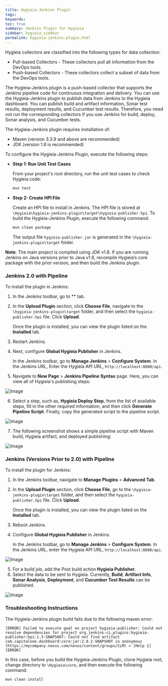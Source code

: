 ```yaml
---
title: Hygieia-Jenkins Plugin
tags:
keywords: 
toc: true
summary: Jenkins Plugin for Hygieia
sidebar: hygieia_sidebar
permalink: hygieia-jenkins-plugin.html
---
```


Hygieia collectors are classified into the following types for data collection:

- Pull-based Collectors - These collectors pull all information from the DevOps tools.
- Push-based Collectors - These collectors collect a subset of data from the DevOps tools.

The Hygieia-Jenkins plugin is a push-based collector that supports the Jenkins pipeline code for continuous integration and delivery. You can use the Hygieia-Jenkins plugin to publish data from Jenkins to the Hygieia dashboard. You can publish build and artifact information, Sonar test results, deployment results, and Cucumber test results. Therefore, you need not run the corresponding collectors if you use Jenkins for build, deploy, Sonar analysis, and Cucumber tests.

The Hygieia-Jenkins plugin requires installation of:

- Maven (version 3.3.9 and above are recommended)
- JDK (version 1.8 is recommended)

To configure the Hygieia-Jenkins Plugin, execute the following steps:

*	**Step 1: Run Unit Test Cases**

	From your project's root directory, run the unit test cases to check Hygieia code:

	```bash
	mvn test
	```
	
*	**Step 2: Create HPI File**

	Create an HPI file to install in Jenkins. The HPI file is stored at `\Hygieia\hygieia-jenkins-plugin\target\hygieia-publisher.hpi`. To build the Hygieia-Jenkins Plugin, execute the following command:

	```bash
	mvn clean package
	```
	
	The output file `hygieia-publisher.jar` is generated in the `\hygieia-jenkins-plugin\target` folder.

**Note**: The main project is compiled using JDK v1.8. If you are running Jenkins on Java versions prior to Java v1.8, recompile Hygieia’s core package with the prior version, and then build the Jenkins plugin.

### Jenkins 2.0 with Pipeline

To install the plugin in Jenkins:

1. In the Jenkins toolbar, go to ** tab.
2. In the **Upload Plugin** section, click **Choose File**, navigate to the `\hygieia-jenkins-plugin\target` folder, and then select the `hygieia-publisher.hpi` file. Click **Upload**. 
   
   Once the plugin is installed, you can view the plugin listed on the **Installed** tab.
3. Restart Jenkins.

4. Next, configure **Global Hygieia Publisher** in Jenkins.

   In the Jenkins toolbar, go to **Manage Jenkins** > **Configure System**. In the Jenkins URL, Enter the Hygieia API URL, `http://localhost:8080/api`.

5. Navigate to **New Page** > **Jenkins Pipeline Syntax** page. Here, you can view all of Hygieia's publishing steps:

![Image](http://capitalone.github.io/Hygieia/media/images/jenkins2.0-steplist.png)

6. Select a step, such as, **Hygieia Deploy Step**, from the list of available steps, fill in the other required information, and then  click **Generate Pipeline Script**. Finally, copy the generated script to the pipeline script.

![Image](http://capitalone.github.io/Hygieia/media/images/jenkins2.0-hygieia-deploy-step.png)

7. The following screenshot shows a simple pipeline script with Maven build, Hygieia artifact, and deployed publishing:

![Image](http://capitalone.github.io/Hygieia/media/images/jenkins2.0-pipeline-deploy-publish.png)

### Jenkins (Versions Prior to 2.0) with Pipeline

To install the plugin for Jenkins:

1. In the Jenkins toolbar, navigate to **Manage Plugins** > **Advanced Tab**.
2. In the **Upload Plugin** section, click **Choose File**, go to the `\hygieia-jenkins-plugin\target` folder, and then select the `hygieia-publisher.hpi` file. Click **Upload**. 
   
   Once the plugin is installed, you can view the plugin listed on the **Installed** tab.
3. Reboot Jenkins.
4. Configure **Global Hygieia Publisher** in Jenkins.

   In the Jenkins toolbar, go to **Manage Jenkins** > **Configure System**. In the Jenkins URL, enter the Hygieia API URL, `http://localhost:8080/api`.

![Image](http://capitalone.github.io/Hygieia/media/images/jenkins-global.png)

5. For a build job, add the Post build action **Hygieia Publisher**. 
6. Select the data to be sent to Hygieia. Currently, **Build**, **Artifact Info**, **Sonar Analysis**, **Deployment**, and **Cucumber Test Results** can be published.

![Image](http://capitalone.github.io/Hygieia/media/images/jenkins-job-config.png)

### Troubleshooting Instructions

The Hygieia-Jenkins plugin build fails due to the following maven error:

`[ERROR] Failed to execute goal on project hygieia-publisher: Could not resolve dependencies for project org.jenkins-ci.plugins:hygieia-publisher:hpi:1.3-SNAPSHOT: Could not find artifact com.capitalone.dashboard:core:jar:2.0.2-SNAPSHOT in anonymous (https://mycompany.nexus.com/nexus/content/groups/CLM) > [Help 1][ERROR]`

In this case, before you build the Hygieia-Jenkins Plugin, clone Hygieia root, change directory to `\Hygieia\core`, and then execute the following command:

```bash
mvn clean install
```
